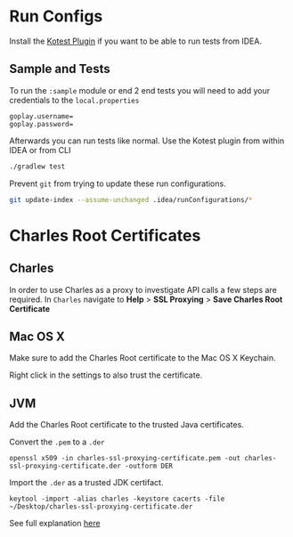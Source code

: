 # Run Configs
Install the [Kotest Plugin](https://kotest.io/docs/intellij/intellij-plugin.html) if you want to be able to run tests from IDEA.

## Sample and Tests
To run the `:sample` module or end 2 end tests you will need to add your credentials to the `local.properties`

```properties
goplay.username=
goplay.password=
```

Afterwards you can run tests like normal.
Use the Kotest plugin from within IDEA or from CLI
```sh
./gradlew test
```

Prevent `git` from trying to update these run configurations.

```sh
git update-index --assume-unchanged .idea/runConfigurations/*
```

# Charles Root Certificates

## Charles

In order to use Charles as a proxy to investigate API calls a few steps are required.
In `Charles` navigate to **Help** > **SSL Proxying** > **Save Charles Root Certificate**

## Mac OS X
Make sure to add the Charles Root certificate to the Mac OS X Keychain.

Right click in the settings to also trust the certificate.

## JVM
Add the Charles Root certificate to the trusted Java certificates.

Convert the `.pem` to a `.der`

```
openssl x509 -in charles-ssl-proxying-certificate.pem -out charles-ssl-proxying-certificate.der -outform DER
```

Import the `.der` as a trusted JDK certifact.

```
keytool -import -alias charles -keystore cacerts -file ~/Desktop/charles-ssl-proxying-certificate.der
```

See full explanation [here](https://magicmonster.com/kb/prg/java/ssl/pkix_path_building_failed/)
